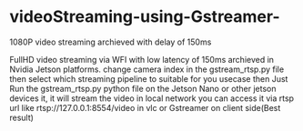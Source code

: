 # videoStreaming-using-Gstreamer-
1080P video streaming archieved with delay of 150ms  

FullHD video streaming via WFI with low latency of 150ms archieved in Nvidia Jetson platforms.
change camera index in the gstream_rtsp.py file then select which streaming pipeline to suitable for you usecase then
Just Run the gstream_rtsp.py python file on the Jetson Nano or other jetson devices it, it will stream the video in local network
you can access it via rtsp url like rtsp://127.0.0.1:8554/video in vlc or Gstreamer on client side(Best result)
